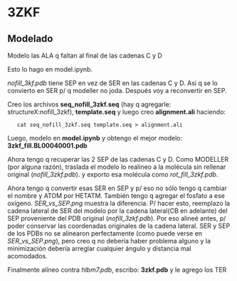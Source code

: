 # 3ZKF

## Modelado

Modelo las ALA q faltan al final de las cadenas C y D

Esto lo hago en model.ipynb. 

*nofill_3kf.pdb* tiene SEP en vez de SER en las cadenas C y D. Asi q se lo convierto
en SER p/ q modeller no joda. Después voy a reconvertir en SEP.

Creo los archivos **seq_nofill_3zkf.seq** (hay q agregarle:
structureX:nofill_3zkf), **template.seq** y luego creo **alignment.ali** haciendo:

```
   cat seq_nofill_3zkf.seq template.seq > alignment.ali
```

Luego, modelo en **model.ipynb** y obtengo el mejor modelo: **3zkf_fill.BL00040001.pdb**

Ahora tengo q recuperar las 2 SEP de las cadenas C y D. Como MODELLER (por alguna razón),
traslada el modelo lo realineo a la molécula sin rellenar original (*nofill_3zkf.pdb*).
y exporto esa molécula como *rot_fill_3zkf.pdb*.

Ahora tengo q convertir esas SER en SEP y p/ eso no sólo tengo q cambiar el nombre y
ATOM por HETATM. También tengo q agregar el fosfato a ese oxígeno. *SER_vs_SEP.png*
muestra la diferencia. P/ hacer esto, reemplazo la cadena lateral de SER del modelo por la
cadena lateral(CB en adelante) del SEP proveniente del PDB original (*nofill_3zkf.pdb*).
Por eso alineé antes, p/ poder conservar las coordenadas originales de la cadena lateral.
SER y SEP de los PDBs no se alinearon perfectamente (como puede verse en *SER_vs_SEP.png*),
pero creo q no debería haber problema alguno y la minimización debería arreglar cualquier
ángulo y distancia mal acomodados.

Finalmente alíneo contra *hlbm7.pdb*, escribo: **3zkf.pdb** y le agrego los TER
